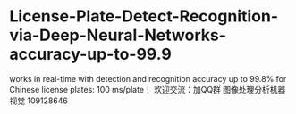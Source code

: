 # License-Plate-Detect-Recognition-via-Deep-Neural-Networks-accuracy-up-to-99.9
works in real-time with detection and recognition accuracy up to 99.8% for Chinese license plates: 100 ms/plate！
欢迎交流：加QQ群 图像处理分析机器视觉 109128646
